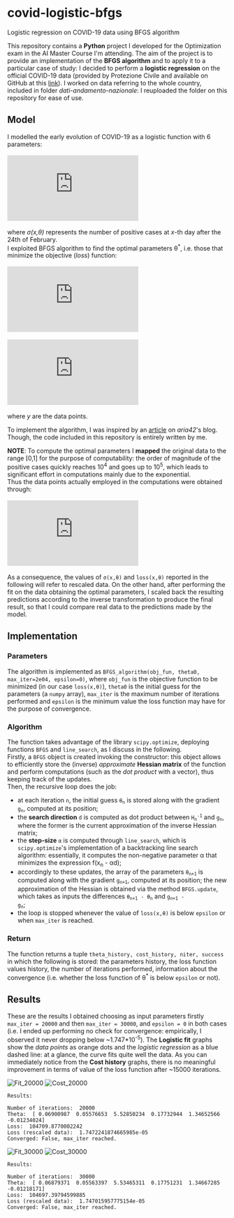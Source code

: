 # covid-logistic-bfgs
Logistic regression on COVID-19 data using BFGS algorithm

This repository contains a **Python** project I developed for the Optimization exam in the AI Master Course I'm attending. The aim of the project is to provide an implementation of the **BFGS algorithm** and to apply it to a particular case of study: I decided to perform a **logistic regression** on the official COVID-19 data (provided by Protezione Civile and available on GitHub at this [link](https://github.com/pcm-dpc/COVID-19)). I worked on data referring to the whole country, included in folder _dati-andamento-nazionale_: I reuploaded the folder on this repository for ease of use.

## Model
I modelled the early evolution of COVID-19 as a logistic function with 6 parameters:
<br><br>![equation](https://latex.codecogs.com/png.latex?%5Cdpi%7B150%7D%20%5Csigma%28x%2C%5Cboldsymbol%7B%5Ctheta%7D%29%20%3D%20%5Cfrac%7B%5Ctheta_%7B0%7D%7D%7B%5Ctheta_%7B1%7D&plus;%5Ctheta_%7B2%7D*e%5E%7B-%5Ctheta_%7B3%7D*%28x-%5Ctheta_%7B4%7D%29%7D%7D&plus;%5Ctheta_%7B5%7D) <br><br>where _σ(x,θ)_ represents the number of positive cases at _x_-th day after the 24th of February.
<br>I exploited BFGS algorithm to find the optimal parameters θ<sup>*</sup>, i.e. those that minimize the objective (_loss_) function:
<br><br>![equation](https://latex.codecogs.com/png.latex?%5Clarge%20loss%28%5Cboldsymbol%7Bx%7D%2C%20%5Cboldsymbol%7B%5Ctheta%7D%29%20%3D%20%5Cfrac%7B1%7D%7B2n%7D%20%5Csum_%7Bi%3D1%7D%5E%7Bn%7D%7B%7B%28%5Csigma%28x_%7Bi%7D%2C%5Cboldsymbol%7B%5Ctheta%7D%29%20-%20y_%7Bi%7D%29%7D%5E%7B2%7D%7D)
<br><br>![equation](https://latex.codecogs.com/png.latex?%5Cdpi%7B150%7D%20%5Ctheta%5E%7B*%7D%20%3D%20%5Cunderset%7B%5Ctheta%7D%7Bmin%7D%28loss%28%5Cboldsymbol%7Bx%7D%2C%5Cboldsymbol%7B%5Ctheta%7D%29%29) <br><br>where _y_ are the data points.

To implement the algorithm, I was inspired by an [article](https://aria42.com/blog/2014/12/understanding-lbfgs) on _aria42_'s blog. Though, the code included in this repository is entirely written by me.

**NOTE**: To compute the optimal parameters I **mapped** the original data to the range [0,1] for the purpose of computability: the order of magnitude of the positive cases quickly reaches 10<sup>4</sup> and goes up to 10<sup>5</sup>, which leads to significant effort in computations mainly due to the exponential.
<br>Thus the data points actually employed in the computations were obtained through:
<br><br>![equation](https://latex.codecogs.com/png.latex?%5Cdpi%7B150%7D%20%5Chat%7By_%7Bi%7D%7D%20%3D%20%5Cfrac%7By_%7Bi%7D-y_%7Bmin%7D%7D%7By_%7Bmax%7D-y_%7Bmin%7D%7D)<br><br>As a consequence, the values of `σ(x,θ)` and `loss(x,θ)` reported in the following will refer to rescaled data.
On the other hand, after performing the fit on the data obtaining the optimal parameters, I scaled back the resulting predictions according to the inverse transformation to produce the final result, so that I could compare real data to the predictions made by the model.


## Implementation
### Parameters
The algorithm is implemented as `BFGS_algorithm(obj_fun, theta0, max_iter=2e04, epsilon=0)`, where `obj_fun` is the objective function to be minimized (in our case `loss(x,θ)`), `theta0` is the initial guess for the parameters (a `numpy` array), `max_iter` is the maximum number of iterations performed and `epsilon` is the minimum value the loss function may have for the purpose of convergence.
### Algorithm
The function takes advantage of the library `scipy.optimize`, deploying functions `BFGS` and `line_search`, as I discuss in the following.
<br>Firstly, a `BFGS` object is created invoking the constructor: this object allows to efficiently store the (inverse) _approximate_ **Hessian matrix** of the function and perform computations (such as the _dot product_ with a vector), thus keeping track of the updates.
<br>Then, the recursive loop does the job:
- at each iteration `n`, the initial guess <code>θ<sub>n</sub></code> is stored along with the gradient <code>g<sub>n</sub></code>, computed at its position;
- the **search direction** `d` is computed as dot product between <code>H<sub>n</sub><sup>-1</sup></code> and <code>g<sub>n</sub></code>, where the former is the current approximation of the inverse Hessian matrix;
- the **step-size** `α` is computed through `line_search`, which is `scipy.optimize`'s implementation of a backtracking line search algorithm: essentially, it computes the non-negative parameter α that minimizes the expression f(x<sub>n</sub> - αd);
- accordingly to these updates, the array of the parameters <code>θ<sub>n+1</sub></code> is computed along with the gradient <code>g<sub>n+1</sub></code>, computed at its position; the new approximation of the Hessian is obtained via the method `BFGS.update`, which takes as inputs the differences <code>θ<sub>n+1</sub> - θ<sub>n</sub></code> and <code>g<sub>n+1</sub> - g<sub>n</sub></code>;
- the loop is stopped whenever the value of `loss(x,θ)` is below `epsilon` or when `max_iter` is reached.
### Return
The function returns a tuple `theta_history, cost_history, niter, success` in which the following is stored: the parameters history, the loss function values history, the number of iterations performed, information about the convergence (i.e. whether the loss function of θ<sup>*</sup> is below `epsilon` or not).


## Results
These are the results I obtained choosing as input parameters firstly `max_iter = 20000` and then `max_iter = 30000`, and `epsilon = 0` in both cases (i.e. I ended up performing no check for convergence: empirically, I observed it never dropping below ~1.747\*10<sup>-5</sup>).
The **Logistic fit** graphs show the _data points_ as orange dots and the _logistic regression_ as a blue dashed line: at a glance, the curve fits quite well the data.
As you can immediately notice from the **Cost history** graphs, there is no meaningful improvement in terms of value of the loss function after ~15000 iterations.

![Fit_20000](https://github.com/michimichiamo/covid-logistic-bfgs/blob/master/images/Fit_20000.png)
![Cost_20000](https://github.com/michimichiamo/covid-logistic-bfgs/blob/master/images/Cost_20000.png)
```
Results:

Number of iterations:  20000
Theta:  [ 0.06900987  0.05576653  5.52850234  0.17732944  1.34652566 -0.01234024]
Loss:  104709.8770002242
Loss (rescaled data):  1.7472241874665985e-05
Converged: False, max_iter reached.
```
![Fit_30000](https://github.com/michimichiamo/covid-logistic-bfgs/blob/master/images/Fit_30000.png)
![Cost_30000](https://github.com/michimichiamo/covid-logistic-bfgs/blob/master/images/Cost_30000.png)
```
Results:

Number of iterations:  30000
Theta:  [ 0.06879371  0.05563397  5.53465311  0.17751231  1.34667285 -0.01218171]
Loss:  104697.39794599885
Loss (rescaled data):  1.747015957775154e-05
Converged: False, max_iter reached.
```

